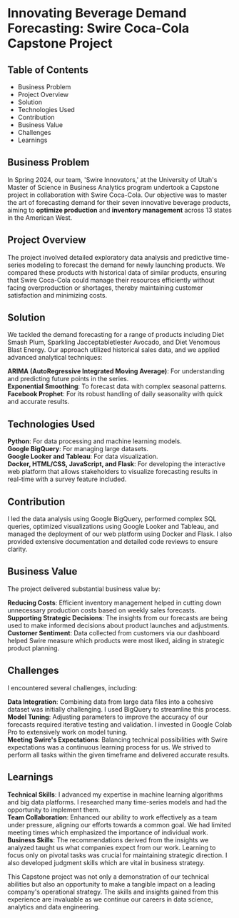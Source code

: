 # Innovating Beverage Demand Forecasting: Swire Coca-Cola Capstone Project

## **Table of Contents**
- Business Problem
- Project Overview
- Solution
- Technologies Used
- Contribution
- Business Value
- Challenges
- Learnings

## Business Problem 
In Spring 2024, our team, 'Swire Innovators,' at the University of Utah's Master of Science in Business Analytics program undertook a Capstone project in collaboration with Swire Coca-Cola. Our objective was to master the art of forecasting demand for their seven innovative beverage products, aiming to **optimize production** and **inventory management** across 13 states in the American West.

## Project Overview
The project involved detailed exploratory data analysis and predictive time-series modeling to forecast the demand for newly launching products. We compared these products with historical data of similar products, ensuring that Swire Coca-Cola could manage their resources efficiently without facing overproduction or shortages, thereby maintaining customer satisfaction and minimizing costs.

## Solution 
We tackled the demand forecasting for a range of products including Diet Smash Plum, Sparkling Jacceptabletlester Avocado, and Diet Venomous Blast Energy. Our approach utilized historical sales data, and we applied advanced analytical techniques:<br>

**ARIMA (AutoRegressive Integrated Moving Average)**: For understanding and predicting future points in the series.<br>
**Exponential Smoothing**: To forecast data with complex seasonal patterns.<br>
**Facebook Prophet**: For its robust handling of daily seasonality with quick and accurate results.

## Technologies Used
**Python**: For data processing and machine learning models.<br>
**Google BigQuery**: For managing large datasets.<br>
**Google Looker and Tableau**: For data visualization.<br>
**Docker, HTML/CSS, JavaScript, and Flask**: For developing the interactive web platform that allows stakeholders to visualize forecasting results in real-time with a survey feature included.

## Contribution 
I led the data analysis using Google BigQuery, performed complex SQL queries, optimized visualizations using Google Looker and Tableau, and managed the deployment of our web platform using Docker and Flask. I also provided extensive documentation and detailed code reviews to ensure clarity.

## Business Value 
The project delivered substantial business value by:

**Reducing Costs**: Efficient inventory management helped in cutting down unnecessary production costs based on weekly sales forecasts.<br>
**Supporting Strategic Decisions**: The insights from our forecasts are being used to make informed decisions about product launches and adjustments.<br>
**Customer Sentiment**: Data collected from customers via our dashboard helped Swire measure which products were most liked, aiding in strategic product planning.

## Challenges
I encountered several challenges, including:

**Data Integration**: Combining data from large data files into a cohesive dataset was initially challenging. I used BigQuery to streamline this process.<br>
**Model Tuning**: Adjusting parameters to improve the accuracy of our forecasts required iterative testing and validation. I invested in Google Colab Pro to extensively work on model tuning.<br>
**Meeting Swire's Expectations**: Balancing technical possibilities with Swire expectations was a continuous learning process for us. We strived to perform all tasks within the given timeframe and delivered accurate results.

## Learnings
**Technical Skills**: I advanced my expertise in machine learning algorithms and big data platforms. I researched many time-series models and had the opportunity to implement them.<br>
**Team Collaboration**: Enhanced our ability to work effectively as a team under pressure, aligning our efforts towards a common goal. We had limited meeting times which emphasized the importance of individual work.<br>
**Business Skills**: The recommendations derived from the insights we analyzed taught us what companies expect from our work. Learning to focus only on pivotal tasks was crucial for maintaining strategic direction. I also developed judgment skills which are vital in business strategy.<br>

This Capstone project was not only a demonstration of our technical abilities but also an opportunity to make a tangible impact on a leading company's operational strategy. The skills and insights gained from this experience are invaluable as we continue our careers in data science, analytics and data engineering.
